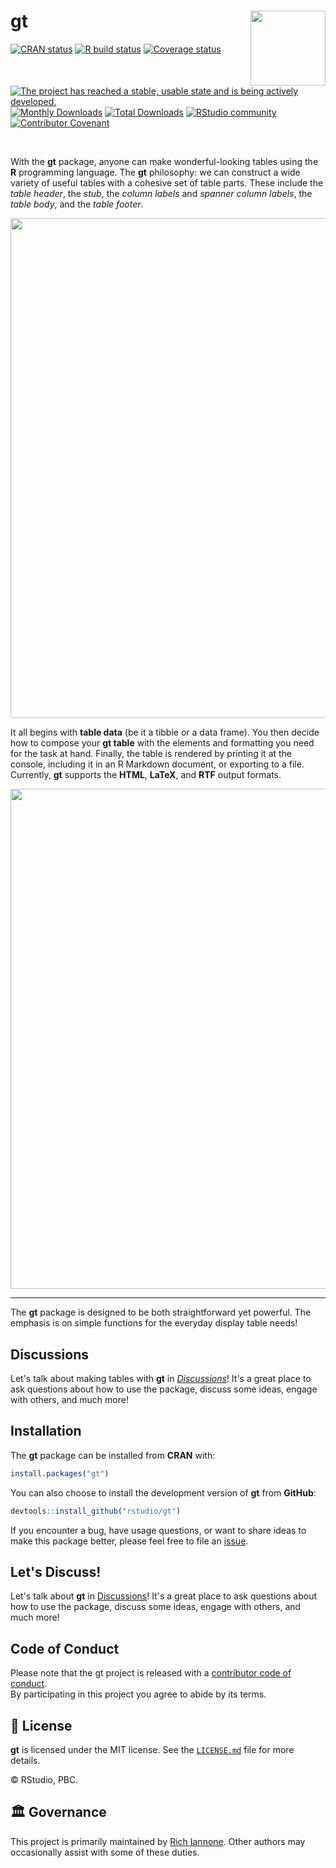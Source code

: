 # gt <img src="man/figures/logo.svg" align="right" alt="" width="120" />

<!-- badges: start -->
<a href="https://cran.r-project.org/package=gt"><img src="https://www.r-pkg.org/badges/version/gt" alt="CRAN status" /></a>
<a href="https://github.com/rstudio/gt/actions"><img src="https://github.com/rstudio/gt/workflows/R-CMD-check/badge.svg" alt="R build status" /></a>
<a href="https://app.codecov.io/gh/rstudio/gt?branch=master"><img src="https://codecov.io/gh/rstudio/gt/branch/master/graph/badge.svg" alt="Coverage status" /></a>
<a href="https://www.repostatus.org/#active"><img src="https://www.repostatus.org/badges/latest/active.svg" alt="The project has reached a stable, usable state and is being actively developed." /></a>
<a href="https://CRAN.R-project.org/package=gt"><img src="https://cranlogs.r-pkg.org/badges/gt" alt="Monthly Downloads"></a>
<a href="https://CRAN.R-project.org/package=gt"><img src="https://cranlogs.r-pkg.org/badges/grand-total/gt" alt="Total Downloads"></a>
[![RStudio community](https://img.shields.io/badge/RStudio%20Cloud-gt%20Test%20Drive-blue?style=social&logo=rstudio&logoColor=75AADB)](https://rstudio.cloud/project/779965)
<a href="https://www.contributor-covenant.org/version/2/0/code_of_conduct/"><img src="https://img.shields.io/badge/Contributor%20Covenant-v2.0%20adopted-ff69b4.svg" alt="Contributor Covenant" /></a>
<!-- badges: end -->

<br />

With the **gt** package, anyone can make wonderful-looking tables using
the **R** programming language. The **gt** philosophy: we can construct
a wide variety of useful tables with a cohesive set of table parts.
These include the *table header*, the *stub*, the *column labels* and
*spanner column labels*, the *table body*, and the *table footer*.

<div align="center">
<img src="https://gt.rstudio.com/reference/figures/gt_parts_of_a_table.svg" width="800px">
</div>



It all begins with **table data** (be it a tibble or a data frame). You
then decide how to compose your **gt table** with the elements and
formatting you need for the task at hand. Finally, the table is rendered
by printing it at the console, including it in an R Markdown document,
or exporting to a file. Currently, **gt** supports the **HTML**, **LaTeX**,
and **RTF** output formats.

<div align="center">
<img src="https://gt.rstudio.com/reference/figures/gt_workflow_diagram.svg" width="800px">
</div>

<hr />

The **gt** package is designed to be both straightforward yet powerful.
The emphasis is on simple functions for the everyday display table
needs!

## Discussions

Let's talk about making tables with **gt** in
[*Discussions*](https://github.com/rstudio/gt/discussions)!
It's a great place to ask questions about how to use the package, discuss
some ideas, engage with others, and much more!

## Installation

The **gt** package can be installed from **CRAN** with:

``` r
install.packages("gt")
```

You can also choose to install the development version of **gt** from
**GitHub**:

``` r
devtools::install_github("rstudio/gt")
```

If you encounter a bug, have usage questions, or want to share ideas to
make this package better, please feel free to file an
[issue](https://github.com/rstudio/gt/issues).

## Let's Discuss!

Let's talk about **gt** in
[Discussions](https://github.com/rstudio/gt/discussions)! It's a great place
to ask questions about how to use the package, discuss some ideas, engage with
others, and much more!

## Code of Conduct

Please note that the gt project is released with a [contributor code of
conduct](https://www.contributor-covenant.org/version/2/0/code_of_conduct/).<br>
By participating in this project you agree to abide by its terms.

## 📄 License

**gt** is licensed under the MIT license. See the
[`LICENSE.md`](LICENSE.md) file for more details.

© RStudio, PBC.

## 🏛️ Governance

This project is primarily maintained by
[Rich Iannone](https://twitter.com/riannone). Other authors may occasionally
assist with some of these duties.
